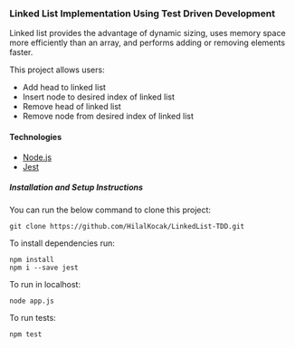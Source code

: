 ### Linked List Implementation Using Test Driven Development
Linked list provides the advantage of dynamic sizing, uses memory space more efficiently than an array, and performs adding or removing elements faster.

This project allows users:
- Add head to linked list
- Insert node to desired index of linked list
- Remove head of linked list
- Remove node from desired index of linked list

#### Technologies
- [Node.js](https://nodejs.org/en)
- [Jest](https://jestjs.io/)

##### Installation and Setup Instructions
You can run the below command to clone this project:
```
git clone https://github.com/HilalKocak/LinkedList-TDD.git
```

To install dependencies run:
```
npm install
npm i --save jest
```

To run in localhost:
```
node app.js
```

To run tests:
```
npm test
```